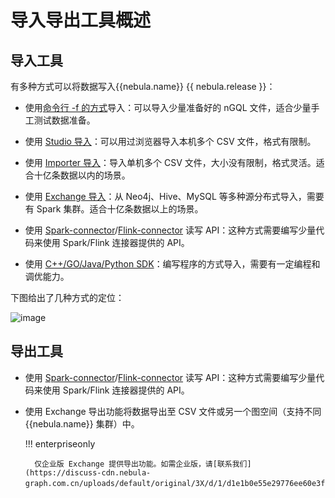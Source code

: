 # 导入导出工具概述

## 导入工具

有多种方式可以将数据写入{{nebula.name}} {{ nebula.release }}：

- 使用[命令行 -f 的方式](../2.quick-start/3.quick-start-on-premise/3.connect-to-nebula-graph.md)导入：可以导入少量准备好的 nGQL 文件，适合少量手工测试数据准备。
  
- 使用 [Studio 导入](../nebula-studio/quick-start/st-ug-import-data.md)：可以用过浏览器导入本机多个 CSV 文件，格式有限制。
  
- 使用 [Importer 导入](use-importer.md)：导入单机多个 CSV 文件，大小没有限制，格式灵活。适合十亿条数据以内的场景。
- 使用 [Exchange 导入](nebula-exchange/about-exchange/ex-ug-what-is-exchange.md)：从 Neo4j、Hive、MySQL 等多种源分布式导入，需要有 Spark 集群。适合十亿条数据以上的场景。
- 使用 [Spark-connector](nebula-spark-connector.md)/[Flink-connector](nebula-flink-connector.md) 读写 API：这种方式需要编写少量代码来使用 Spark/Flink 连接器提供的 API。
- 使用 [C++/GO/Java/Python SDK](../20.appendix/6.eco-tool-version.md)：编写程序的方式导入，需要有一定编程和调优能力。

下图给出了几种方式的定位：

 ![image](https://docs-cdn.nebula-graph.com.cn/figures/write-choice.png)

## 导出工具

- 使用 [Spark-connector](nebula-spark-connector.md)/[Flink-connector](nebula-flink-connector.md) 读写 API：这种方式需要编写少量代码来使用 Spark/Flink 连接器提供的 API。
- 使用 Exchange 导出功能将数据导出至 CSV 文件或另一个图空间（支持不同 {{nebula.name}} 集群）中。

  !!! enterpriseonly

        仅企业版 Exchange 提供导出功能。如需企业版，请[联系我们](https://discuss-cdn.nebula-graph.com.cn/uploads/default/original/3X/d/1/d1e1b0e55e29776ee60e3f34c843474ec884393d.jpeg)。